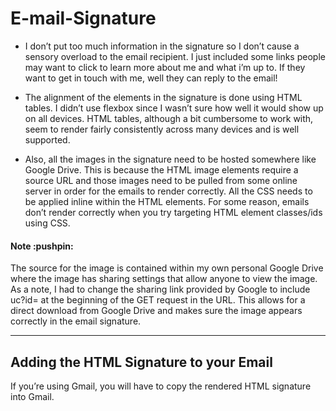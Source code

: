 # E-mail-Signature
- I don’t put too much information in the signature so I don’t cause a sensory overload to the email recipient. I just included some links people may want to click to learn more about me and what i’m up to. If they want to get in touch with me, well they can reply to the email!

- The alignment of the elements in the signature is done using HTML tables. I didn’t use flexbox since I wasn’t sure how well it would show up on all devices. HTML tables, although a bit cumbersome to work with, seem to render fairly consistently across many devices and is well supported.

- Also, all the images in the signature need to be hosted somewhere like Google Drive. This is because the HTML image elements require a source URL and those images need to be pulled from some online server in order for the emails to render correctly.
All the CSS needs to be applied inline within the HTML elements. For some reason, emails don’t render correctly when you try targeting HTML element classes/ids using CSS.

<h4>Note :pushpin: </h4>

The source for the image is contained within my own personal Google Drive where the image has sharing settings that allow anyone to view the image. As a note, I had to change the sharing link provided by Google to include uc?id= at the beginning of the GET request in the URL. This allows for a direct download from Google Drive and makes sure the image appears correctly in the email signature.

--------------------------------------------
## Adding the HTML Signature to your Email

If you’re using Gmail, you will have to copy the rendered HTML signature into Gmail. 
